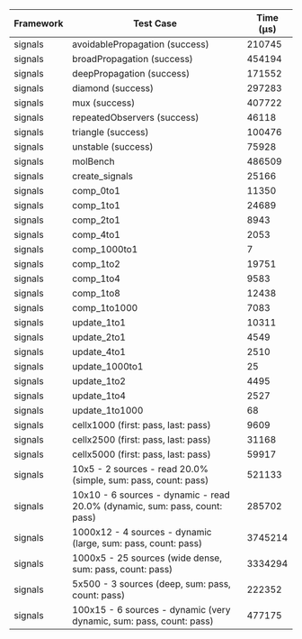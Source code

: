 | Framework | Test Case | Time (μs) |
| --- | --- | --- |
| signals | avoidablePropagation (success) | 210745 |
| signals | broadPropagation (success) | 454194 |
| signals | deepPropagation (success) | 171552 |
| signals | diamond (success) | 297283 |
| signals | mux (success) | 407722 |
| signals | repeatedObservers (success) | 46118 |
| signals | triangle (success) | 100476 |
| signals | unstable (success) | 75928 |
| signals | molBench | 486509 |
| signals | create_signals | 25166 |
| signals | comp_0to1 | 11350 |
| signals | comp_1to1 | 24689 |
| signals | comp_2to1 | 8943 |
| signals | comp_4to1 | 2053 |
| signals | comp_1000to1 | 7 |
| signals | comp_1to2 | 19751 |
| signals | comp_1to4 | 9583 |
| signals | comp_1to8 | 12438 |
| signals | comp_1to1000 | 7083 |
| signals | update_1to1 | 10311 |
| signals | update_2to1 | 4549 |
| signals | update_4to1 | 2510 |
| signals | update_1000to1 | 25 |
| signals | update_1to2 | 4495 |
| signals | update_1to4 | 2527 |
| signals | update_1to1000 | 68 |
| signals | cellx1000 (first: pass, last: pass) | 9609 |
| signals | cellx2500 (first: pass, last: pass) | 31168 |
| signals | cellx5000 (first: pass, last: pass) | 59917 |
| signals | 10x5 - 2 sources - read 20.0% (simple, sum: pass, count: pass) | 521133 |
| signals | 10x10 - 6 sources - dynamic - read 20.0% (dynamic, sum: pass, count: pass) | 285702 |
| signals | 1000x12 - 4 sources - dynamic (large, sum: pass, count: pass) | 3745214 |
| signals | 1000x5 - 25 sources (wide dense, sum: pass, count: pass) | 3334294 |
| signals | 5x500 - 3 sources (deep, sum: pass, count: pass) | 222352 |
| signals | 100x15 - 6 sources - dynamic (very dynamic, sum: pass, count: pass) | 477175 |

